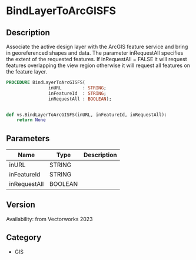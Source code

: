 # BindLayerToArcGISFS

## Description
Associate the active design layer with the ArcGIS feature service and bring in georeferenced shapes and data. The parameter inRequestAll specifies the extent of the requested features. If inRequestAll = FALSE it will request features overlapping the view region otherwise it will request all features on the feature layer.

```pascal
PROCEDURE BindLayerToArcGISFS(
				inURL        : STRING;
				inFeatureId  : STRING;
				inRequestAll : BOOLEAN);
```

```python

def vs.BindLayerToArcGISFS(inURL, inFeatureId, inRequestAll):
    return None
```

## Parameters
|Name|Type|Description|
|---|---|---|
|inURL|STRING||
|inFeatureId|STRING||
|inRequestAll|BOOLEAN||

## Version
Availability: from Vectorworks 2023
## Category
* GIS


